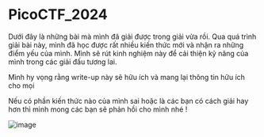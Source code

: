 # PicoCTF_2024

Dưới đây là những bài mà mình đã giải được trong giải vừa rồi. Qua quá trình giải bài này, mình đã học được rất nhiều kiến thức mới và nhận ra những điểm yếu của mình. Mình sẽ rút kinh nghiệm này để cải thiện kỹ năng của mình trong các giải đấu tương lai.

Mình hy vọng rằng write-up này sẽ hữu ích và mang lại thông tin hữu ích cho mọi 

Nếu có phần kiến thức nào của mình sai hoặc là các bạn có cách giải hay hơn thì mình mong các bạn sẽ phản hồi cho mình nhé ! 

![image](https://github.com/daglongg/PicoCTF_2024/assets/138242812/3db29981-ba71-43ed-9758-15008fa7f763)
